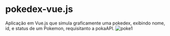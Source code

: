 # pokedex-vue.js
Aplicação em Vue.js que simula graficamente uma pokedex, exibindo nome, id, e status de um Pokemon, requisitanto a pokaAPI.
![poke1](https://user-images.githubusercontent.com/73358599/111157043-2bf3d500-8575-11eb-9055-0f28b1f1aa70.gif)
